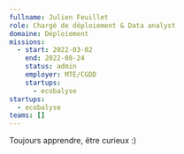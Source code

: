```yaml
---
fullname: Julien Feuillet
role: Chargé de déploiement & Data analyst
domaine: Déploiement
missions:
  - start: 2022-03-02
    end: 2022-08-24
    status: admin
    employer: MTE/CGDD
    startups:
      - ecobalyse
startups:
  - ecobalyse
teams: []
---
```

Toujours apprendre, être curieux :)